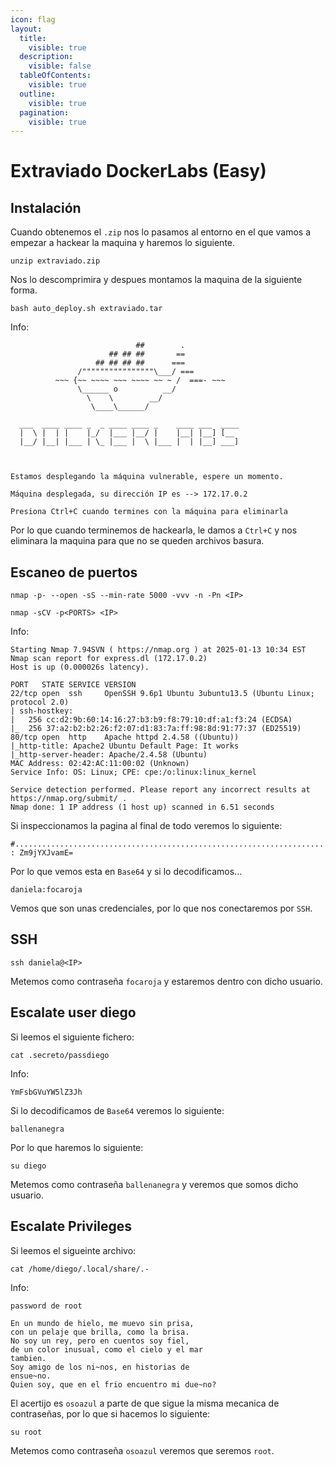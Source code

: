 ```yaml
---
icon: flag
layout:
  title:
    visible: true
  description:
    visible: false
  tableOfContents:
    visible: true
  outline:
    visible: true
  pagination:
    visible: true
---
```


# Extraviado DockerLabs (Easy)

## Instalación

Cuando obtenemos el `.zip` nos lo pasamos al entorno en el que vamos a empezar a hackear la maquina y haremos lo siguiente.

```shell
unzip extraviado.zip
```

Nos lo descomprimira y despues montamos la maquina de la siguiente forma.

```shell
bash auto_deploy.sh extraviado.tar
```

Info:

```
                            ##        .         
                      ## ## ##       ==         
                   ## ## ## ##      ===         
               /""""""""""""""""\___/ ===       
          ~~~ {~~ ~~~~ ~~~ ~~~~ ~~ ~ /  ===- ~~~
               \______ o          __/           
                 \    \        __/            
                  \____\______/               
                                          
  ___  ____ ____ _  _ ____ ____ _    ____ ___  ____ 
  |  \ |  | |    |_/  |___ |__/ |    |__| |__] [__  
  |__/ |__| |___ | \_ |___ |  \ |___ |  | |__] ___] 
                                         
                                     

Estamos desplegando la máquina vulnerable, espere un momento.

Máquina desplegada, su dirección IP es --> 172.17.0.2

Presiona Ctrl+C cuando termines con la máquina para eliminarla
```

Por lo que cuando terminemos de hackearla, le damos a `Ctrl+C` y nos eliminara la maquina para que no se queden archivos basura.

## Escaneo de puertos

```shell
nmap -p- --open -sS --min-rate 5000 -vvv -n -Pn <IP>
```

```shell
nmap -sCV -p<PORTS> <IP>
```

Info:

```
Starting Nmap 7.94SVN ( https://nmap.org ) at 2025-01-13 10:34 EST
Nmap scan report for express.dl (172.17.0.2)
Host is up (0.000026s latency).

PORT   STATE SERVICE VERSION
22/tcp open  ssh     OpenSSH 9.6p1 Ubuntu 3ubuntu13.5 (Ubuntu Linux; protocol 2.0)
| ssh-hostkey: 
|   256 cc:d2:9b:60:14:16:27:b3:b9:f8:79:10:df:a1:f3:24 (ECDSA)
|_  256 37:a2:b2:b2:26:f2:07:d1:83:7a:ff:98:8d:91:77:37 (ED25519)
80/tcp open  http    Apache httpd 2.4.58 ((Ubuntu))
|_http-title: Apache2 Ubuntu Default Page: It works
|_http-server-header: Apache/2.4.58 (Ubuntu)
MAC Address: 02:42:AC:11:00:02 (Unknown)
Service Info: OS: Linux; CPE: cpe:/o:linux:linux_kernel

Service detection performed. Please report any incorrect results at https://nmap.org/submit/ .
Nmap done: 1 IP address (1 host up) scanned in 6.51 seconds
```

Si inspeccionamos la pagina al final de todo veremos lo siguiente:

```
#.........................................................................................................ZGFuaWVsYQ== : Zm9jYXJvamE=
```

Por lo que vemos esta en `Base64` y si lo decodificamos...

```
daniela:focaroja
```

Vemos que son unas credenciales, por lo que nos conectaremos por `SSH`.

## SSH

```shell
ssh daniela@<IP>
```

Metemos como contraseña `focaroja` y estaremos dentro con dicho usuario.

## Escalate user diego

Si leemos el siguiente fichero:

```shell
cat .secreto/passdiego
```

Info:

```
YmFsbGVuYW5lZ3Jh
```

Si lo decodificamos de `Base64` veremos lo siguiente:

```
ballenanegra
```

Por lo que haremos lo siguiente:

```shell
su diego
```

Metemos como contraseña `ballenanegra` y veremos que somos dicho usuario.

## Escalate Privileges

Si leemos el sigueinte archivo:

```shell
cat /home/diego/.local/share/.-
```

Info:

```
password de root

En un mundo de hielo, me muevo sin prisa,
con un pelaje que brilla, como la brisa.
No soy un rey, pero en cuentos soy fiel,
de un color inusual, como el cielo y el mar
tambien.
Soy amigo de los ni~nos, en historias de
ensue~no.
Quien soy, que en el frio encuentro mi due~no?
```

El acertijo es `osoazul` a parte de que sigue la misma mecanica de contraseñas, por lo que si hacemos lo siguiente:

```shell
su root
```

Metemos como contraseña `osoazul` veremos que seremos `root`.
